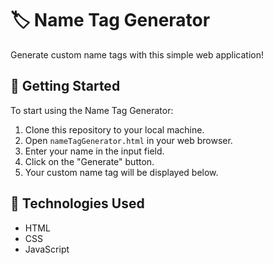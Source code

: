 # 🏷️ Name Tag Generator

Generate custom name tags with this simple web application!

## 🚀 Getting Started

To start using the Name Tag Generator:

1. Clone this repository to your local machine.
2. Open `nameTagGenerator.html` in your web browser.
3. Enter your name in the input field.
4. Click on the "Generate" button.
5. Your custom name tag will be displayed below.

## 🧰 Technologies Used

- HTML
- CSS
- JavaScript